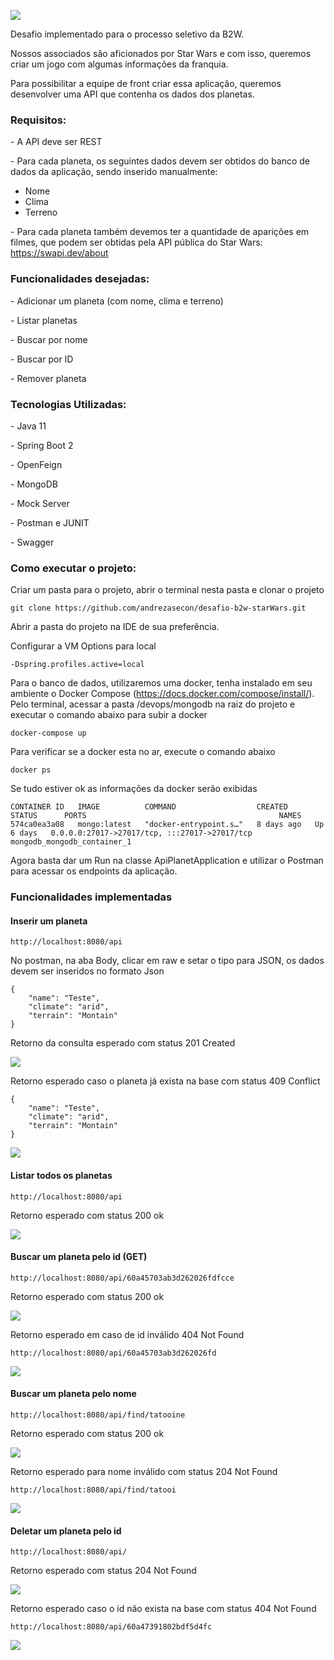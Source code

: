 

![](https://github.com/andrezasecon/desafio-b2w-starWars/blob/develop/img/swapi.png)



Desafio implementado para o processo seletivo da B2W.

Nossos associados são aficionados por Star Wars e com isso, queremos criar um jogo com algumas informações da franquia.

Para possibilitar a equipe de front criar essa aplicação, queremos desenvolver uma API que contenha os dados dos planetas.



### **Requisitos:**

\- A API deve ser REST

\- Para cada planeta, os seguintes dados devem ser obtidos do banco de dados da aplicação, sendo inserido manualmente:

- Nome
- Clima
- Terreno



\- Para cada planeta também devemos ter a quantidade de aparições em filmes, que podem ser obtidas pela API pública do Star Wars: https://swapi.dev/about



### **Funcionalidades desejadas:**

\- Adicionar um planeta (com nome, clima e terreno)

\- Listar planetas

\- Buscar por nome

\- Buscar por ID

\- Remover planeta



### **Tecnologias Utilizadas:** 

\- Java 11

\- Spring Boot 2

\-  OpenFeign

\- MongoDB

\- Mock Server

\- Postman e JUNIT

\- Swagger

### **Como executar o projeto:**

Criar um pasta para o projeto, abrir o terminal nesta pasta e clonar o projeto

```
git clone https://github.com/andrezasecon/desafio-b2w-starWars.git
```



Abrir a pasta do projeto na IDE de sua preferência.

Configurar a VM Options para local

```
-Dspring.profiles.active=local
```



Para o banco de dados, utilizaremos uma docker, tenha instalado em seu ambiente o Docker Compose (https://docs.docker.com/compose/install/). Pelo terminal, acessar a pasta /devops/mongodb na raiz do projeto e executar o comando abaixo para subir a docker 

```
docker-compose up
```

Para verificar se a docker esta no ar, execute o comando abaixo

```
docker ps
```

Se tudo estiver ok as informações da docker serão exibidas

```
CONTAINER ID   IMAGE          COMMAND                  CREATED      STATUS      PORTS                                           NAMES
574ca0ea3a08   mongo:latest   "docker-entrypoint.s…"   8 days ago   Up 6 days   0.0.0.0:27017->27017/tcp, :::27017->27017/tcp   mongodb_mongodb_container_1
```

Agora basta dar um Run na classe ApiPlanetApplication e utilizar o Postman para acessar os endpoints da aplicação.



### **Funcionalidades implementadas**



#### Inserir um planeta

```
http://localhost:8080/api
```

No postman, na aba Body, clicar em raw e setar o tipo para JSON, os dados devem ser inseridos no formato Json

```
{
    "name": "Teste",
    "climate": "arid",
    "terrain": "Montain"
}
```

Retorno da consulta esperado com status 201 Created

![](https://github.com/andrezasecon/desafio-b2w-starWars/blob/develop/img/insert.png)



Retorno esperado caso o planeta já exista na base com status 409 Conflict

```
{
    "name": "Teste",
    "climate": "arid",
    "terrain": "Montain"
}
```



![](https://github.com/andrezasecon/desafio-b2w-starWars/blob/develop/img/insertconflict.png)



#### Listar todos os planetas

```
http://localhost:8080/api
```

Retorno esperado com status 200 ok

![](https://github.com/andrezasecon/desafio-b2w-starWars/blob/develop/img/findAll.png)



#### Buscar um planeta pelo id (GET)

```
http://localhost:8080/api/60a45703ab3d262026fdfcce
```

Retorno esperado com status 200 ok

![](https://github.com/andrezasecon/desafio-b2w-starWars/blob/develop/img/findbyid.png)



Retorno esperado em caso de id inválido 404 Not Found

```
http://localhost:8080/api/60a45703ab3d262026fd
```

![](https://github.com/andrezasecon/desafio-b2w-starWars/blob/develop/img/findbyiderror.png)



#### Buscar um planeta pelo nome

```
http://localhost:8080/api/find/tatooine
```

Retorno esperado com status 200 ok

![](https://github.com/andrezasecon/desafio-b2w-starWars/blob/develop/img/findByName.png)



Retorno esperado para nome inválido com status 204 Not Found

```
http://localhost:8080/api/find/tatooi
```

![](https://github.com/andrezasecon/desafio-b2w-starWars/blob/develop/img/findbynameerror.png)



#### Deletar um planeta pelo id

```
http://localhost:8080/api/
```

Retorno esperado com status 204 Not Found

![](https://github.com/andrezasecon/desafio-b2w-starWars/blob/develop/img/delete.png)



Retorno esperado caso o id não exista na base com status 404 Not Found

```
http://localhost:8080/api/60a47391802bdf5d4fc
```

![](https://github.com/andrezasecon/desafio-b2w-starWars/blob/develop/img/deleteerror.png)

#### 













